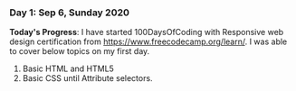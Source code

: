 ### Day 1: Sep 6, Sunday 2020

**Today's Progress**: I have started 100DaysOfCoding with Responsive web design certification from https://www.freecodecamp.org/learn/. I was able to cover below topics on my first day.

1. Basic HTML and HTML5
2. Basic CSS until Attribute selectors. 

